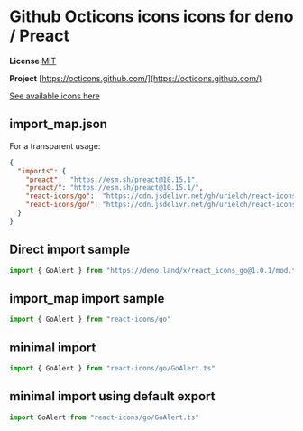 # Github Octicons icons icons for deno / Preact

**License** [MIT](https://github.com/primer/octicons/blob/master/LICENSE)

**Project** [https://octicons.github.com/](https://octicons.github.com/)

[See available icons here](https://react-icons.github.io/react-icons/icons?name=go)

## import_map.json

For a transparent usage:

```json
{
  "imports": {
    "preact":  "https://esm.sh/preact@10.15.1",
    "preact/": "https://esm.sh/preact@10.15.1/",
    "react-icons/go":  "https://cdn.jsdelivr.net/gh/urielch/react-icons-go@1.0.1/mod.ts",
    "react-icons/go/": "https://cdn.jsdelivr.net/gh/urielch/react-icons-go/ico/",
  }
}
```

## Direct import sample

```ts
import { GoAlert } from "https://deno.land/x/react_icons_go@1.0.1/mod.ts"
```

## import_map import sample

```ts
import { GoAlert } from "react-icons/go"
```

## minimal import

```ts
import { GoAlert } from "react-icons/go/GoAlert.ts"
```

## minimal import using default export

```ts
import GoAlert from "react-icons/go/GoAlert.ts"
```

